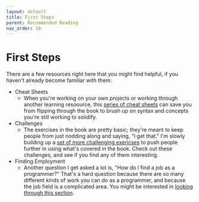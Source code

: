 ```yaml
---
layout: default
title: First Steps
parent: Recommended Reading
nav_order: 10
---
```


# First Steps

There are a few resources right here that you might find helpful, if you haven't already become familiar with them:

- Cheat Sheets
  - When you're working on your own projects or working through another learning resoource, this [series of cheat sheets](../../cheat_sheets/cheat_sheets/) can save you from flipping through the book to brush up on syntax and concepts you're still working to solidify.
- Challenges
  - The exercises in the book are pretty basic; they're meant to keep people from just nodding along and saying, "I get that." I'm slowly building up a [set of more challenging exericses](../../challenges/challenges/) to push people further in using what's covered in the book. Check out these challenges, and see if you find any of them interesting.
- Finding Employment
  - Another question I get asked a lot is, "How do I find a job as a programmer?" That's a hard question because there are so many different kinds of work you can do as a programmer, and because the job field is a complicated area. You might be interested in [looking through this section](../../finding_employment/).